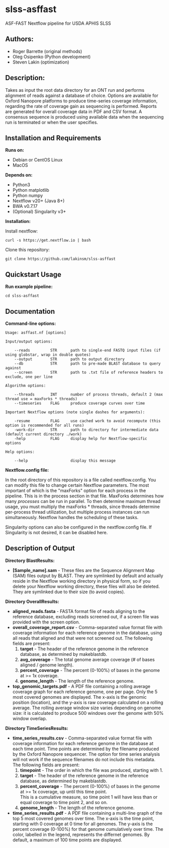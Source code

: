 # slss-asffast
ASF-FAST Nextflow pipeline for USDA APHIS SLSS

## Authors:
 - Roger Barrette (original methods)
 - Oleg Osipenko (Python development)
 - Steven Lakin (optimization)
 
## Description:

Takes as input the root data directory for an ONT run and performs alignment of reads against a database of choice.  Options 
are available for Oxford Nanopore platforms to produce time-series coverage information, regarding the rate of coverage
gain as sequencing is performed.  Reports are generated for overall coverage data in PDF and CSV format.  A consensus
sequence is produced using available data when the sequencing run is terminated or when the user specifies.

## Installation and Requirements

**Runs on:**
- Debian or CentOS Linux
- MacOS

**Depends on:**
 - Python3
 - Python matplotlib
 - Python numpy
 - Nextflow v20+ (Java 8+)
 - BWA v0.7.17
 - (Optional) Singularity v3+
 
**Installation:**

Install nextflow:

```shell script
curl -s https://get.nextflow.io | bash
```

Clone this repository:

```shell script
git clone https://github.com/lakinsm/slss-asffast
```

## Quickstart Usage

**Run example pipeline:**

```shell script
cd slss-asffast
```

## Documentation

**Command-line options:**

```
Usage: asffast.nf [options]

Input/output options:

    --reads         STR      path to single-end FASTQ input files (if using globstar, wrap in double quotes)
    --output        STR      path to output directory
    --db            STR      path to pre-made BLAST database to query against
    --screen        STR      path to .txt file of reference headers to exclude, one per line

Algorithm options:

    --threads       INT      number of process threads, default 2 (max thread use = maxForks * threads)
    --timeseries    FLAG     produce coverage curves over time

Important Nextflow options (note single dashes for arguments):

    -resume         FLAG     use cached work to avoid recompute (this option is recommended for all runs)
    -work-dir       STR      path to directory for intermediate data (default current directory ./work)
    -help           FLAG     display help for Nextflow-specific options

Help options:

    --help                   display this message
``` 

**Nextflow.config file:**

In the root directory of this repository is a file called nextflow.config.  You can modify this file to change certain
Nextflow parameters.  The most important of which is the "maxForks" option for each process in the pipeline.  This is
in the process section in that file.  MaxForks determines how many *processes* can be run in parallel.  To then determine 
maximum thread usage, you must multiply the maxForks * threads, since threads determine per-process thread utilization, 
but multiple process instances can run simultaneously. Nextflow handles the scheduling of these tasks.

Singularity options can also be configured in the nextflow.config file.  If Singularity is not desired, it can be disabled here.

## Description of Output

**Directory BlastResults:**
 - **[Sample_name].sam** - These files are the Sequence Alignment Map (SAM) files output by BLAST.  They are symlinked 
 by default and actually reside in the Nextflow working directory in physical form, so if you delete your Nextflow 
 working directory, these files will also be deleted.  They are symlinked due to their size (to avoid copies).
 
**Directory OverallResults:**
 - **aligned_reads.fasta** - FASTA format file of reads aligning to the reference database, excluding reads screened out, 
 if a screen file was provided with the screen option.
 - **overall_coverage_report.csv** - Comma-separated value format file with coverage information for each reference genome
 in the database, using all reads that aligned and that were not screened out.  The following fields are present:
    1. **target** - The header of the reference genome in the reference database, as determined by makeblastdb.
    2. **avg_coverage** - The total genome average coverage (# of bases aligned / genome length).
    3. **percent_coverage** - The percent (0-100%) of bases in the genome at >= 1x coverage.
    4. **genome_length** - The length of the reference genome.
 - **top_genomic_targets.pdf** - A PDF file containing a rolling average coverage graph for each reference genome, one per page.
 Only the 5 most covered genomes are displayed.  The x-axis is the genomic position (location), and the y-axis is raw coverage 
 calculated on a rolling average.  The rolling average window size varies depending on genome size: it is calculated 
 to produce 500 windows over the genome with 50% window overlap.

**Directory TimeSeriesResults:**
 - **time_series_results.csv** -  Comma-separated value format file with coverage information for each reference genome
 in the database at each time point.  Time points are determined by the filename produced by the Oxford Nanopore sequencer. 
 The option for time series analysis will not work if the sequence filenames do not include this metadata. The following 
 fields are present:
    1. **timepoint** - The order in which the file was produced, starting with 1.
    2. **target** - The header of the reference genome in the reference database, as determined by makeblastdb.
    3. **percent_coverage** - The percent (0-100%) of bases in the genome at >= 1x coverage, up until this time point.  
    This is a cumulative measure, so time point 1 will have less than or equal coverage to time point 2, and so on.
    4. **genome_length** - The length of the reference genome.
 - **time_series_results.pdf** - A PDF file containing a multi-line graph of the top 5 most covered genomes over time. 
 The x-axis is the time point, starting with 0 coverage at 0 time for all genomes.  The y-axis is the percent coverage 
 (0-100%) for that genome cumulatively over time.  The color, labelled in the legend, represents the differnet genomes.
 By default, a maximum of 100 time points are displayed.
